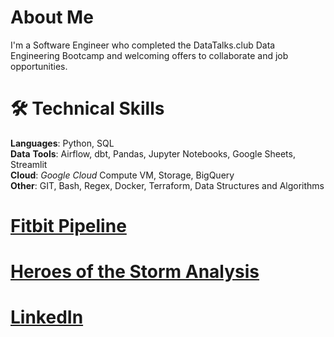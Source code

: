 


# About Me
I'm a Software Engineer who completed the DataTalks.club Data Engineering Bootcamp and welcoming offers to collaborate and job opportunities.

# 🛠️ Technical Skills

**Languages**: Python, SQL  
**Data** **Tools**: Airflow, dbt, Pandas, Jupyter Notebooks, Google Sheets, Streamlit  
**Cloud**: *Google Cloud* Compute VM, Storage, BigQuery  
**Other**: GIT, Bash, Regex, Docker, Terraform, Data Structures and Algorithms  


# [Fitbit Pipeline](https://github.com/MichaelSalata/compare-my-biometrics)



# [Heroes of the Storm Analysis](https://michaelsalata.github.io/Heroes-of-the-Storm-Analysis/)



# [LinkedIn](https://www.linkedin.com/in/michael-salata-6115a926/)
